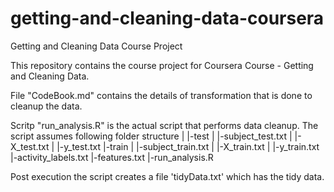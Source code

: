 # getting-and-cleaning-data-coursera
Getting and Cleaning Data Course Project

This repository contains the course project for Coursera Course - Getting and Cleaning Data.

File "CodeBook.md" contains the details of transformation that is done to cleanup the data.

Scritp "run_analysis.R" is the actual script that performs data cleanup. 
The script assumes following folder structure
|
|-test
|   |-subject_test.txt
|   |-X_test.txt
|   |-y_test.txt
|-train
|   |-subject_train.txt
|   |-X_train.txt
|   |-y_train.txt
|-activity_labels.txt
|-features.txt
|-run_analysis.R

Post execution the script creates a file 'tidyData.txt' which has the tidy data.
